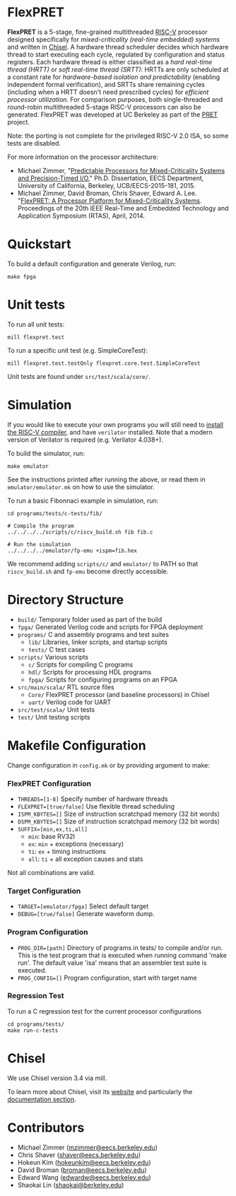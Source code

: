 FlexPRET
================================================================================
__FlexPRET__ is a 5-stage, fine-grained multithreaded [RISC-V](http://riscv.org) processor designed specifically for _mixed-criticality (real-time embedded) systems_ and written in [Chisel](http://www.chisel-lang.org). A hardware thread scheduler decides which hardware thread to start executing each cycle, regulated by configuration and status registers. Each hardware thread is either classified as a _hard real-time thread (HRTT)_ or _soft real-time thread (SRTT)_: HRTTs are only scheduled at a constant rate for _hardware-based isolation and predictability_ (enabling independent formal verification), and SRTTs share remaining cycles (including when a HRTT doesn't need prescribed cycles) for _efficient processor utilization_. For comparison purposes, both single-threaded and round-robin multithreaded 5-stage RISC-V processors can also be generated. FlexPRET was developed at UC Berkeley as part of the [PRET](http://chess.eecs.berkeley.edu/pret/) project.

Note: the porting is not complete for the privileged RISC-V 2.0 ISA, so some tests are disabled.

For more information on the processor architecture:  
* Michael Zimmer, "[Predictable Processors for Mixed-Criticality Systems and Precision-Timed I/O](http://www2.eecs.berkeley.edu/Pubs/TechRpts/2015/EECS-2015-181.pdf)," Ph.D. Dissertation, EECS Department, University of California, Berkeley, UCB/EECS-2015-181, 2015.
* Michael Zimmer, David Broman, Chris Shaver, Edward A. Lee. "[FlexPRET: A Processor Platform for Mixed-Criticality Systems](http://chess.eecs.berkeley.edu/pubs/1048.html). Proceedings of the 20th IEEE Real-Time and Embedded Technology and Application Symposium (RTAS), April, 2014.

# Quickstart

To build a default configuration and generate Verilog, run:

```
make fpga
```

# Unit tests
To run all unit tests:

```
mill flexpret.test
```

To run a specific unit test (e.g. SimpleCoreTest):

```
mill flexpret.test.testOnly flexpret.core.test.SimpleCoreTest
```

Unit tests are found under `src/test/scala/core/`.

# Simulation

If you would like to execute your own programs you will still need to [install the RISC-V compiler](#risc-v-compiler), and have `verilator` installed.
Note that a modern version of Verilator is required (e.g. Verilator 4.038+).

To build the simulator, run:

```
make emulator
```

See the instructions printed after running the above, or read them in `emulator/emulator.mk` on how to use the simulator.

To run a basic Fibonnaci example in simulation, run:

```
cd programs/tests/c-tests/fib/

# Compile the program
../../../../scripts/c/riscv_build.sh fib fib.c

# Run the simulation
../../../../emulator/fp-emu +ispm=fib.hex
```

We recommend adding `scripts/c/` and `emulator/` to PATH so that `riscv_build.sh` and `fp-emu` become directly accessible.

# Directory Structure
- `build/` Temporary folder used as part of the build
- `fpga/` Generated Verilog code and scripts for FPGA deployment
- `programs/` C and assembly programs and test suites
  - `lib/` Libraries, linker scripts, and startup scripts
  - `tests/` C test cases
- `scripts/` Various scripts
  - `c/` Scripts for compiling C programs
  - `hdl/` Scripts for processing HDL programs
  - `fpga/` Scripts for configuring programs on an FPGA
- `src/main/scala/` RTL source files
  - `Core/` FlexPRET processor (and baseline processors) in Chisel
  - `uart/` Verilog code for UART
- `src/test/scala/` Unit tests
- `test/` Unit testing scripts

# Makefile Configuration

Change configuration in `config.mk` or by providing argument to make:

### FlexPRET Configuration

- `THREADS=[1-8]` Specify number of hardware threads
- `FLEXPRET=[true/false]` Use flexible thread scheduling
- `ISPM_KBYTES=[]` Size of instruction scratchpad memory (32 bit words)
- `DSPM_KBYTES=[]` Size of instruction scratchpad memory (32 bit words)
- `SUFFIX=[min,ex,ti,all]`
    - `min`: base RV32I
    - `ex`: `min` + exceptions (necessary)
    - `ti`: `ex` + timing instructions
    - `all`: `ti` + all exception causes and stats

Not all combinations are valid.

### Target Configuration
- `TARGET=[emulator/fpga]` Select default target
- `DEBUG=[true/false]` Generate waveform dump.

### Program Configuration
- `PROG_DIR=[path]` Directory of programs in tests/ to compile and/or run. This is the test program that is executed when running command 'make run'. The default value 'isa' means that an assembler test suite is executed.
- `PROG_CONFIG=[]` Program configuration, start with target name

### Regression Test
To run a C regression test for the current processor configurations
```
cd programs/tests/
make run-c-tests
```

# Chisel
We use Chisel version 3.4 via mill.

To learn more about Chisel, visit its [website](http://www.chisel-lang.org/) and particularly the [documentation section](https://chisel.eecs.berkeley.edu/documentation.html).

# Contributors
* Michael Zimmer (mzimmer@eecs.berkeley.edu)  
* Chris Shaver (shaver@eecs.berkeley.edu)  
* Hokeun Kim (hokeunkim@eecs.berkeley.edu)  
* David Broman (broman@eecs.berkeley.edu) 
* Edward Wang (edwardw@eecs.berkeley.edu)
* Shaokai Lin (shaokai@berkeley.edu)
